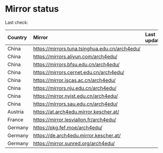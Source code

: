 <script src="./time.js"></script>
# Mirror status
Last check: <script type="text/javascript">localize(1712675940.5205276);</script>

|Country|Mirror|Last update|
|:------|:-----|:----------|
|China|https://mirrors.tuna.tsinghua.edu.cn/arch4edu/|<script type="text/javascript">localize(1712644633);</script>|
|China|https://mirrors.aliyun.com/arch4edu/|<script type="text/javascript">localize(1712644633);</script>|
|China|https://mirrors.bfsu.edu.cn/arch4edu/|<script type="text/javascript">localize(1712644633);</script>|
|China|https://mirrors.cernet.edu.cn/arch4edu/|<script type="text/javascript">localize(1712644633);</script>|
|China|https://mirror.iscas.ac.cn/arch4edu/|<script type="text/javascript">localize(1712644633);</script>|
|China|https://mirrors.nju.edu.cn/arch4edu/|<script type="text/javascript">localize(1712601455);</script>|
|China|https://mirror.nyist.edu.cn/arch4edu/|<script type="text/javascript">localize(1712644633);</script>|
|China|https://mirrors.sau.edu.cn/arch4edu/|<script type="text/javascript">localize(1712644633);</script>|
|Austria|https://at.arch4edu.mirror.kescher.at/|<script type="text/javascript">localize(1712644633);</script>|
|France|https://mirror.lesviallon.fr/arch4edu/|<script type="text/javascript">localize(1712644633);</script>|
|Germany|https://pkg.fef.moe/arch4edu/|<script type="text/javascript">localize(1712644633);</script>|
|Germany|https://de.arch4edu.mirror.kescher.at/|<script type="text/javascript">localize(1712644633);</script>|
|Germany|https://mirror.sunred.org/arch4edu/|<script type="text/javascript">localize(1712644633);</script>|

<script src="./tablefilter/tablefilter.js"></script>
<script src="./table.js"></script>